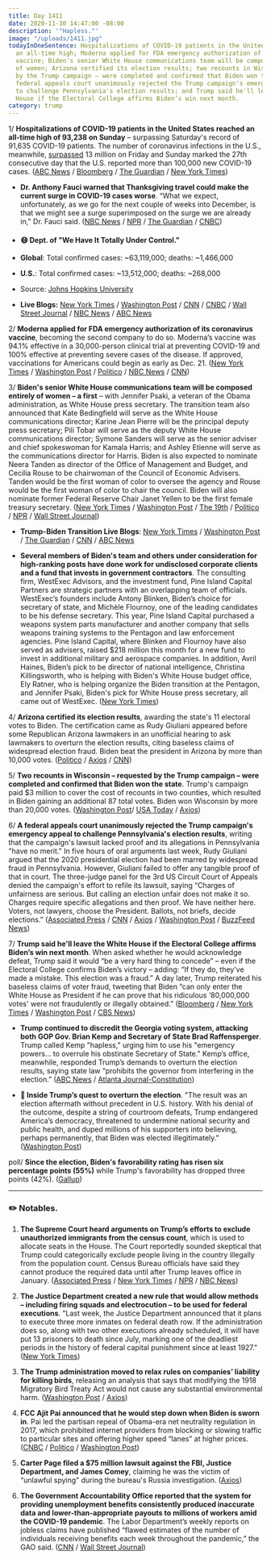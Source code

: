 ```yaml
---
title: Day 1411
date: 2020-11-30 14:47:00 -08:00
description: '"Hapless."'
image: "/uploads/1411.jpg"
todayInOneSentence: Hospitalizations of COVID-19 patients in the United States reached
  an all-time high; Moderna applied for FDA emergency authorization of its coronavirus
  vaccine; Biden's senior White House communications team will be composed entirely
  of women; Arizona certified its election results; two recounts in Wisconsin – requested
  by the Trump campaign – were completed and confirmed that Biden won the state; a
  federal appeals court unanimously rejected the Trump campaign's emergency appeal
  to challenge Pennsylvania's election results; and Trump said he'll leave the White
  House if the Electoral College affirms Biden’s win next month.
category: trump
---
```


1/ **Hospitalizations of COVID-19 patients in the United States reached an all-time high of 93,238 on Sunday** – surpassing Saturday's record of 91,635 COVID-19 patients. The number of coronavirus infections in the U.S., meanwhile, [surpassed](https://www.nytimes.com/2020/11/28/world/us-coronavirus-infections-shoot-past-13-million-as-officials-plead-with-americans-to-spend-black-friday-online.html) 13 million on Friday and Sunday marked the 27th consecutive day that the U.S. reported more than 100,000 new COVID-19 cases. ([ABC News](https://abcnews.go.com/Health/live-updates/coronavirus/?id=74456908#74457111) / [Bloomberg](https://www.bloomberg.com/news/articles/2020-11-30/covid-hospitalizations-hit-record-as-holiday-obscures-case-data?srnd=politics-vp&sref=MIBMEEoj) / [The Guardian](https://www.theguardian.com/us-news/live/2020/nov/30/us-election-joe-biden-donald-trump-coronavirus-covid-19-live-updates?page=with:block-5fc4f2f68f087d8bdb34b240#block-5fc4f2f68f087d8bdb34b240) / [New York Times](https://www.nytimes.com/2020/11/27/health/covid-hospitals-overload.html))

* **Dr. Anthony Fauci warned that Thanksgiving travel could make the current surge in COVID-19 cases worse**. “What we expect, unfortunately, as we go for the next couple of weeks into December, is that we might see a surge superimposed on the surge we are already in," Dr. Fauci said. ([NBC News](https://www.nbcnews.com/politics/meet-the-press/fauci-warns-superimposed-coronavirus-surge-after-thanksgiving-travel-n1249270) / [NPR](https://www.npr.org/sections/coronavirus-live-updates/2020/11/29/939863068/fauci-warns-of-a-surge-upon-surge-as-covid-19-hospitalizations-hit-yet-another-h) / [The Guardian](https://www.theguardian.com/world/2020/nov/30/coronavirus-surge-thanksgiving-travel-experts-warn) / [CNBC](https://www.cnbc.com/2020/11/29/coronavirus-fauci-says-christmas-and-new-years-restrictions-will-be-necessary.html))

* #### 😷 Dept. of "We Have It Totally Under Control."

* **Global**: Total confirmed cases: \~63,119,000; deaths: \~1,466,000

* **U.S.**: Total confirmed cases: \~13,512,000; deaths: \~268,000

* Source: [Johns Hopkins University](https://coronavirus.jhu.edu/map.html)

* **Live Blogs:** [New York Times](https://www.nytimes.com/live/2020/11/30/world/covid-19-coronavirus?action=click&module=Top%20Stories&pgtype=Homepage) / [Washington Post](https://www.washingtonpost.com/nation/2020/11/30/coronavirus-covid-live-updates-us/) / [CNN](https://www.cnn.com/world/live-news/coronavirus-pandemic-11-30-20-intl/index.html) / [CNBC](https://www.cnbc.com/2020/11/30/coronavirus-live-updates.html) / [Wall Street Journal](https://www.wsj.com/livecoverage/latest-updates/covid?mod=hp_theme_coronavirus-ribbon) / [NBC News](https://www.nbcnews.com/news/us-news/live-blog/2020-11-30-covid-updates-n1249315) / [ABC News](https://abcnews.go.com/Health/live-updates/coronavirus/?id=74456908)

2/ **Moderna applied for FDA emergency authorization of its coronavirus vaccine**, becoming the second company to do so. Moderna’s vaccine was 94.1% effective in a 30,000-person clinical trial at preventing COVID-19 and 100% effective at preventing severe cases of the disease. If approved, vaccinations for Americans could begin as early as Dec. 21. ([New York Times](https://www.nytimes.com/2020/11/30/health/covid-vaccine-moderna.html) / [Washington Post](https://www.washingtonpost.com/health/2020/11/30/moderna-covid-vaccine-fda-approval/) / [Politico](https://www.politico.com/news/2020/11/30/moderna-coronavirus-vaccine-emergency-use-authorization-441339) / [NBC News](https://www.nbcnews.com/news/us-news/covid-19-moderna-submits-vaccine-fda-regulatory-approval-n1249323) / [CNN](https://www.cnn.com/2020/11/30/health/moderna-vaccine-fda-eua-application/index.html))

3/ **Biden's senior White House communications team will be composed entirely of women – a first** – with Jennifer Psaki, a veteran of the Obama administration, as White House press secretary. The transition team also announced that Kate Bedingfield will serve as the White House communications director; Karine Jean Pierre will be the principal deputy press secretary; Pili Tobar will serve as the deputy White House communications director; Symone Sanders will serve as the senior adviser and chief spokeswoman for Kamala Harris; and Ashley Etienne will serve as the communications director for Harris. Biden is also expected to nominate Neera Tanden as director of the Office of Management and Budget, and Cecilia Rouse to be chairwoman of the Council of Economic Advisers. Tanden would be the first woman of color to oversee the agency and Rouse would be the first woman of color to chair the council. Biden will also nominate former Federal Reserve Chair Janet Yellen to be the first female treasury secretary. ([New York Times](https://www.nytimes.com/2020/11/29/us/politics/psaki-biden-press-secretary.html) / [Washington Post](https://www.washingtonpost.com/politics/biden-hires-all-female-senior-communications-team/2020/11/29/5b60b58e-3277-11eb-a997-1f4c53d2a747_story.html) / [The 19th](https://19thnews.org/2020/11/biden-harris-transition-communications-kate-bedingfield-jen-psaki-karine-jean-pierre-symone-sanders/) / [Politico](https://www.politico.com/news/2020/11/29/biden-all-female-communications-team-441264) / [NPR](https://www.npr.org/sections/biden-transition-updates/2020/11/29/939904431/biden-names-all-female-white-house-communications-team-will-tap-tanden-for-omb) / [Wall Street Journal](https://www.wsj.com/articles/biden-to-name-rouse-tanden-to-economic-team-11606684256?mod=djemalertNEWS))

* **Trump-Biden Transition Live Blogs**: [New York Times](https://www.nytimes.com/live/2020/11/30/us/joe-biden-trump?action=click&module=Top%20Stories&pgtype=Homepage) / [Washington Post](https://www.washingtonpost.com/politics/2020/11/30/joe-biden-trump-transition-live-updates/) / [The Guardian](https://www.theguardian.com/us-news/live/2020/nov/30/us-election-joe-biden-donald-trump-coronavirus-covid-19-live-updates) / [CNN](https://www.cnn.com/politics/live-news/biden-trump-us-election-news-11-30-20/index.html) / [ABC News](https://abcnews.go.com/Politics/live-updates/2020-election-vote-results-court-transition/?id=74449971)

* **Several members of Biden's team and others under consideration for high-ranking posts have done work for undisclosed corporate clients and a fund that invests in government contractors**. The consulting firm, WestExec Advisors, and the investment fund, Pine Island Capital Partners are strategic partners with an overlapping team of officials. WestExec’s founders include Antony Blinken, Biden’s choice for secretary of state, and Michèle Flournoy, one of the leading candidates to be his defense secretary. This year, Pine Island Capital purchased a weapons system parts manufacturer and another company that sells weapons training systems to the Pentagon and law enforcement agencies. Pine Island Capital, where Blinken and Flournoy have also served as advisers, raised $218 million this month for a new fund to invest in additional military and aerospace companies. In addition, Avril Haines, Biden’s pick to be director of national intelligence, Christina Killingsworth, who is helping with Biden's White House budget office, Ely Ratner, who is helping organize the Biden transition at the Pentagon, and Jennifer Psaki, Biden's pick for White House press secretary, all came out of WestExec. ([New York Times](https://www.nytimes.com/2020/11/28/us/politics/biden-westexec.html))

4/ **Arizona certified its election results**, awarding the state's 11 electoral votes to Biden. The certification came as Rudy Giuliani appeared before some Republican Arizona lawmakers in an unofficial hearing to ask lawmakers to overturn the election results, citing baseless claims of widespread election fraud. Biden beat the president in Arizona by more than 10,000 votes. ([Politico](https://www.politico.com/news/2020/11/30/arizona-wisconsin-certifies-bidens-victory-441418) / [Axios](https://www.axios.com/arizona-certifies-bidens-win-46cdd914-a510-48fc-856d-6030d74a2406.html) / [CNN](https://www.cnn.com/2020/11/30/politics/joe-biden-arizona-certification/index.html))

5/ **Two recounts in Wisconsin – requested by the Trump campaign – were completed and confirmed that Biden won the state**. Trump's campaign paid $3 million to cover the cost of recounts in two counties, which resulted in Biden gaining an additional 87 total votes. Biden won Wisconsin by more than 20,000 votes. ([Washington Post](https://www.washingtonpost.com/politics/wisconsin-recount-over/2020/11/29/b4896ade-30c9-11eb-96c2-aac3f162215d_story.html)/ [USA Today](https://www.usatoday.com/story/news/politics/elections/2020/11/29/wisconsin-recount-completed-biden-gains-dane-country/6456378002/?scrolla=5eb6d68b7fedc32c19ef33b4) / [Axios](https://www.axios.com/wisconsin-recount-biden-victory-trump-e15098a1-69ec-4ca8-a4e3-1e0a3afab884.html))

6/ **A federal appeals court unanimously rejected the Trump campaign's emergency appeal to challenge Pennsylvania's election results**, writing that the campaign's lawsuit lacked proof and its allegations in Pennsylvania "have no merit." In five hours of oral arguments last week, Rudy Giuliani argued  that the 2020 presidential election had been marred by widespread fraud in Pennsylvania. However, Giuliani failed to offer any tangible proof of that in court. The three-judge panel for the 3rd US Circuit Court of Appeals denied the campaign's effort to refile its lawsuit, saying “Charges of unfairness are serious. But calling an election unfair does not make it so. Charges require specific allegations and then proof. We have neither here. Voters, not lawyers, choose the President. Ballots, not briefs, decide elections.” ([Associated Press](https://apnews.com/article/election-2020-donald-trump-pennsylvania-elections-philadelphia-d9c96c4593ec278f3b1d4bc564068df6) / [CNN](https://www.cnn.com/2020/11/27/politics/trump-pennsylvania-lawsuit-appeal/index.html) / [Axios](https://www.axios.com/trump-campaign-pennsylvania-lawsuit-appeal-1a3245a6-f564-404b-bf0d-58aa2d35d799.html) / [Washington Post](https://www.washingtonpost.com/politics/federal-appeals-court-rejects-trump-request-for-emergency-injunction-to-overturn-certification-of-pennsylvanias-election-results/2020/11/27/556540ba-30d7-11eb-bae0-50bb17126614_story.html) / [BuzzFeed News](https://www.buzzfeednews.com/article/zoetillman/trump-court-loss-pennsylvania-election))

7/ **Trump said he'll leave the White House if the Electoral College affirms Biden’s win next month**. When asked whether he would acknowledge defeat, Trump said it would “be a very hard thing to concede” – even if the Electoral College confirms Biden’s victory – adding: “If they do, they’ve made a mistake. This election was a fraud.” A day later, Trump reiterated his baseless claims of voter fraud, tweeting that Biden “can only enter the White House as President if he can prove that his ridiculous ‘80,000,000 votes' were not fraudulently or illegally obtained.” ([Bloomberg](https://www.bloomberg.com/news/articles/2020-11-26/trump-says-will-give-up-power-if-electoral-college-backs-biden?sref=MIBMEEoj) / [New York Times](https://www.nytimes.com/live/2020/11/27/us/joe-biden-trump/certainly-i-will-trump-says-hell-leave-if-the-electors-vote-for-biden) / [Washington Post](https://www.washingtonpost.com/politics/trump-says-he-will-leave-if-electoral-college-votes-for-biden/2020/11/26/7883351c-303b-11eb-96c2-aac3f162215d_story.html) / [CBS News](https://www.cbsnews.com/news/trump-says-hell-leave-if-electoral-college-votes-biden/))

* **Trump continued to discredit the Georgia voting system, attacking both GOP Gov. Brian Kemp and Secretary of State Brad Raffensperger**. Trump called Kemp "hapless," urging him to use his "emergency powers... to overrule his obstinate Secretary of State." Kemp’s office, meanwhile, responded Trump’s demands to overturn the election results, saying state law “prohibits the governor from interfering in the election.” ([ABC News](https://abcnews.go.com/Politics/live-updates/2020-election-vote-results-court-transition/?id=74449971#74462018) / [Atlanta Journal-Constitution](https://www.ajc.com/politics/politics-blog/kemp-to-trump-georgia-law-blocks-him-from-interfering-with-elections/V6FQECEXMNGBNJJVOELKPN7BVE/))

* **👑 Inside Trump’s quest to overturn the election**. "The result was an election aftermath without precedent in U.S. history. With his denial of the outcome, despite a string of courtroom defeats, Trump endangered America’s democracy, threatened to undermine national security and public health, and duped millions of his supporters into believing, perhaps permanently, that Biden was elected illegitimately." ([Washington Post](https://www.washingtonpost.com/politics/trump-election-overturn/2020/11/28/34f45226-2f47-11eb-96c2-aac3f162215d_story.html))

poll/ **Since the election, Biden's favorability rating has risen six percentage points (55%)** while Trump's favorability has dropped three points (42%). ([Gallup](https://news.gallup.com/poll/326885/biden-favorability-rises-trump-dips.aspx))

---

### ✏️ Notables.

1. **The Supreme Court heard arguments on Trump’s efforts to exclude unauthorized immigrants from the census count**, which is used to allocate seats in the House. The Court reportedly sounded skeptical that Trump could categorically exclude people living in the country illegally from the population count. Census Bureau officials have said they cannot produce the required data until after Trump leaves office in January.  ([Associated Press](https://apnews.com/article/donald-trump-politics-census-2020-us-supreme-court-courts-646d4f2568ad89f5cc49e40c0006b767) / [New York Times](https://www.nytimes.com/2020/11/30/us/supreme-court-immigrants-redistricting.html?action=click&module=Top%20Stories&pgtype=Homepage) / [NPR](https://www.npr.org/2020/11/30/940116088/supreme-court-weighs-trump-plan-to-cut-undocumented-immigrants-from-census) / [NBC News](https://www.nbcnews.com/politics/supreme-court/supreme-court-skeptical-trump-s-plan-exclude-undocumented-immigrants-census-n1249373))

2. **The Justice Department created a new rule that would allow methods – including firing squads and electrocution – to be used for federal executions**. "Last week, the Justice Department announced that it plans to execute three more inmates on federal death row. If the administration does so, along with two other executions already scheduled, it will have put 13 prisoners to death since July, marking one of the deadliest periods in the history of federal capital punishment since at least 1927." ([New York Times](https://www.nytimes.com/2020/11/25/us/politics/executions-firing-squads-electrocution.html))

3. **The Trump administration moved to relax rules on companies’ liability for killing birds**, releasing an analysis that says that modifying the 1918 Migratory Bird Treaty Act would not cause any substantial environmental harm. ([Washington Post](https://www.axios.com/trump-regulation-companies-killing-birds-environment-b883dc0d-0241-45fd-9e5b-7d12f5559d32.html) / [Axios](https://www.axios.com/trump-regulation-companies-killing-birds-environment-b883dc0d-0241-45fd-9e5b-7d12f5559d32.html))

4. **FCC Ajit Pai announced that he would step down when Biden is sworn in**. Pai led the partisan repeal of Obama-era net neutrality regulation in 2017, which prohibited internet providers from blocking or slowing traffic to particular sites and offering higher speed “lanes” at higher prices. ([CNBC](https://www.cnbc.com/2020/11/30/fcc-chairman-ajit-pai-will-step-down-on-january-20.html) / [Politico](https://www.politico.com/news/2020/11/30/fcc-chief-ajit-pai-to-depart-agency-the-day-biden-is-sworn-in-441379) / [Washington Post](https://www.washingtonpost.com/technology/2020/11/30/ajit-pai-fcc-resign/))

5. **Carter Page filed a $75 million lawsuit against the FBI, Justice Department, and James Comey**, claiming he was the victim of “unlawful spying" during the bureau's Russia investigation. ([Axios](https://www.axios.com/carter-page-lawsuit-fbi-doj-comey-63a14cc6-dca6-4c1e-a5cd-c367aac6c5c2.html))

6. **The Government Accountability Office reported that the system for providing unemployment benefits consistently produced inaccurate data and lower-than-appropriate payouts to millions of workers amid the COVID-19 pandemic**. The Labor Department’s weekly reports on jobless claims have published “flawed estimates of the number of individuals receiving benefits each week throughout the pandemic,” the GAO said. ([CNN](https://www.cnn.com/2020/11/30/politics/unemployment-payment-problems-gao-report/index.html) / [Wall Street Journal](https://www.wsj.com/articles/labor-department-published-flawed-estimates-of-weekly-jobless-claims-watchdog-says-11606752477?mod=hp_lead_pos2))
